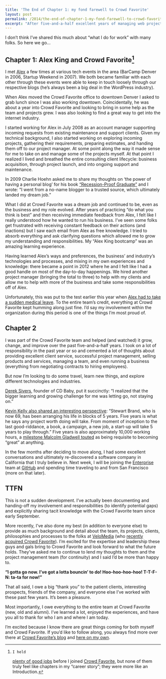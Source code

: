 ```yaml
---
title: 'The End of Chapter 1: my fond farewell to Crowd Favorite'
layout: post
permalink: /2014/the-end-of-chapter-1-my-fond-farewell-to-crowd-favorite/
excerpt: "After five-and-a-half excellent years of managing web projects and a great team, I'll be exploring new technologies, skills, and customers as a technical account manager at GitHub."
---
```

I don&#8217;t think I&#8217;ve shared this much about &#8220;what I do for work&#8221; with many folks. So here we go&#8230;

## Chapter 1: Alex King and Crowd Favorite[^1]

I met [Alex][1] a few times at various tech events in the area (BarCamp Denver in 2006, Startup Weekend in 2007). We both became familiar with each other through these events were able to keep in touch loosely through our respective blogs (he&#8217;s always been a big deal in the WordPress industry).

When Alex moved the Crowd Favorite office to downtown Denver I asked to grab lunch since I was also working downtown. Coincidentally, he was about a year into Crowd Favorite and looking to bring in some help as the team and projects grew. I was also looking to find a great way to get into the internet industry.

I started working for Alex in July 2008 as an account manager supporting incoming requests from existing maintenance and support clients. Given my technical background, I also started working on exploring incoming projects, gathering their requirements, preparing estimates, and handing them off to our project manager. At some point along the way it made sense for me to take on and manage some of the projects myself. At that point I realized I lived and breathed the entire consulting client lifecycle: business acquisition, through project launch, and into ongoing support and maintenance.

In 2009 Charlie Hoehn asked me to share my thoughts on &#8216;the power of having a personal blog&#8217; for his book [&#8220;Recession-Proof Graduate&#8221;][2] and I wrote: &#8220;I went from a no-name blogger to a trusted source, which ultimately landed my dream job.&#8221;

What I did at Crowd Favorite was a dream job and continued to be, even as the business and my role evolved. After years of practicing &#8220;do what you think is best&#8221; and then receiving immediate feedback from Alex, I felt like I really understood how he wanted to run his business. I&#8217;ve seen some folks get frustrated with receiving constant feedback on their actions (and inactions) but I saw each email from Alex as free knowledge. I tried to absorb everything and ask clarifying questions which allowed me to grow my understanding and responsibilities. My &#8220;Alex King bootcamp&#8221; was an amazing learning experience.

Having learned Alex&#8217;s ways and preferences, the business&#8217; and industry&#8217;s technologies and processes, and mixing in my own experiences and knowledge: there became a point in 2012 where he and I felt like I had a good handle on most of the day-to-day happenings. We hired another project manager (bringing the total to three) to help with my clients and allow me to help with more of the business and take some responsibilities off of Alex.

Unfortunately, this was put to the test earlier this year when [Alex had to take a sudden medical leave][3]. To the entire team&#8217;s credit, everything at Crowd Favorite kept humming along just fine. I&#8217;d say my involvement within the organization during this period is one of the things I&#8217;m most proud of.

## Chapter 2

I was part of the Crowd Favorite team and helped (and watched) it grow, change, and improve over the past five-and-a-half years. I took on a lot of responsibility in the past year or so and cemented a lot of thoughts about providing excellent client service, successful project management, selling products and services, managing a team, and even running a business (everything from negotiating contracts to hiring employees).

But now I&#8217;m looking to do some travel, learn new things, and explore different technologies and industries.

[Derek Sivers][4], founder of CD Baby, put it succinctly: &#8220;I realized that the bigger learning and growing challenge for me was letting go, not staying on.&#8221;

[Kevin Kelly also shared an interesting perspective][5]: &#8220;Stewart Brand, who is now 69, has been arranging his life in blocks of 5 years. Five years is what he says any project worth doing will take. From moment of inception to the last good-riddance, a book, a campaign, a new job, a start-up will take 5 years to play through.&#8221; Five years is also approximately 10,000 working hours, a [milestone Malcolm Gladwell touted][6] as being requisite to becoming &#8220;great&#8221; at anything.

In the few months after deciding to move along, I had some excellent conversations and ultimately re-discovered a software company in California that I truly believe in. Next week, I will be joining the [Enterprise][7] team at [GitHub][8] and spending time traveling to and from San Francisco (more on that later).

## TTFN

This is not a sudden development. I&#8217;ve actually been documenting and handing-off my involvement and responsibilities (to identify potential gaps) and explicitly sharing tacit knowledge with the Crowd Favorite team since early September.

More recently, I&#8217;ve also done my best (in addition to everyone else) to provide as much background and detail about the team, its projects, clients, philosophies and processes to the folks at [VeloMedia][9] (who [recently acquired Crowd Favorite][10]). I&#8217;m excited for the expertise and leadership these guys and gals bring to Crowd Favorite and look forward to what the future holds. They&#8217;ve asked me to continue to lend my thoughts to them and the project management team (for continuity) and I said I&#8217;d be more than happy to.

**&#8220;I gotta go now. I&#8217;ve got a lotta bouncin&#8217; to do! Hoo-hoo-hoo-hoo! T-T-F-N: ta-ta for now!&#8221;**

That all said, I owe a big &#8220;thank you&#8221; to the patient clients, interesting prospects, friends of the company, and everyone else I&#8217;ve worked with these past few years. It&#8217;s been a pleasure.

Most importantly, I owe everything to the entire team at Crowd Favorite (new, old and alumni). I&#8217;ve learned a lot, enjoyed the experiences, and have you all to thank for who I am and where I am today.

I&#8217;m excited because I know there are great things coming for both myself and Crowd Favorite. If you&#8217;d like to follow along, you always find more over there at [Crowd Favorite&#8217;s blog][11] and [here on my own][12].

[^1]:    I held 
    [plenty of good jobs][13] before I joined [Crowd Favorite][14], but none of them truly feel like chapters in my &#8220;career story&#8221;; they were more like an Introduction.

 [1]: http://alexking.org/
 [2]: http://www.slideshare.net/choehn/recessionproof-graduate-1722966/22
 [3]: http://alexking.org/blog/2013/05/31/cancer
 [4]: http://sivers.org/a
 [5]: http://kk.org/ct2/2007/09/my-life-countdown-1.php
 [6]: http://en.wikipedia.org/wiki/Outliers_(book)
 [7]: https://enterprise.github.com
 [8]: https://github.com/about
 [9]: http://velomedia.com
 [10]: http://crowdfavorite.com/blog/2013/11/crowd-favorite-and-velomedia/
 [11]: http://crowdfavorite.com/blog/
 [12]: https://devin.reams.me/
 [13]: http://linkedin.com/in/devinreams
 [14]: http://crowdfavorite.com/